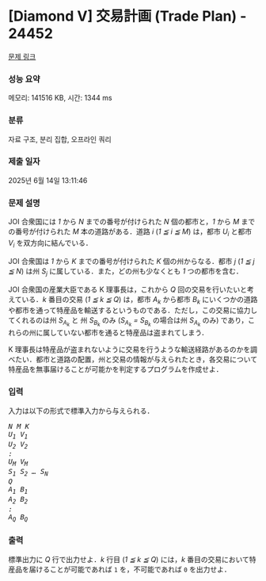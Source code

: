 # [Diamond V] 交易計画 (Trade Plan) - 24452 

[문제 링크](https://www.acmicpc.net/problem/24452) 

### 성능 요약

메모리: 141516 KB, 시간: 1344 ms

### 분류

자료 구조, 분리 집합, 오프라인 쿼리

### 제출 일자

2025년 6월 14일 13:11:46

### 문제 설명

<p>JOI 合衆国には <var>1</var> から <var>N</var> までの番号が付けられた <var>N</var> 個の都市と，<var>1</var> から <var>M</var> までの番号が付けられた <var>M</var> 本の道路がある．道路 <var>i</var> (<var>1 ≦ i ≦ M</var>) は，都市 <var>U<sub>i</sub></var> と都市 <var>V<sub>i</sub></var> を双方向に結んでいる．</p>

<p>JOI 合衆国は <var>1</var> から <var>K</var> までの番号が付けられた <var>K</var> 個の州からなる．都市 <var>j</var> (<var>1 ≦ j ≦ N</var>) は州 <var>S<sub>j</sub></var> に属している．また，どの州も少なくとも <var>1</var> つの都市を含む．</p>

<p>JOI 合衆国の産業大臣である K 理事長は，これから <var>Q</var> 回の交易を行いたいと考えている．<var>k</var> 番目の交易 (<var>1 ≦ k ≦ Q</var>) は，都市 <var>A<sub>k</sub></var> から都市 <var>B<sub>k</sub></var> にいくつかの道路や都市を通って特産品を輸送するというものである．ただし，この交易に協力してくれるのは州 <var>S<sub>A<sub>k</sub></sub></var> と 州 <var>S<sub>B<sub>k</sub></sub></var> のみ (<var>S<sub>A<sub>k</sub></sub> = S<sub>B<sub>k</sub></sub></var> の場合は州 <var>S<sub>A<sub>k</sub></sub></var> のみ) であり，これらの州に属していない都市を通ると特産品は盗まれてしまう．</p>

<p>K 理事長は特産品が盗まれないように交易を行うような輸送経路があるのかを調べたい．都市と道路の配置，州と交易の情報が与えられたとき，各交易について特産品を無事届けることが可能かを判定するプログラムを作成せよ．</p>

### 입력 

 <p>入力は以下の形式で標準入力から与えられる．</p>

<pre><var>N</var> <var>M</var> <var>K</var>
<var>U<sub>1</sub></var> <var>V<sub>1</sub></var>
<var>U<sub>2</sub></var> <var>V<sub>2</sub></var>
<var>:</var>
<var>U<sub>M</sub></var> <var>V<sub>M</sub></var>
<var>S<sub>1</sub></var> <var>S<sub>2</sub></var> <var>…</var> <var>S<sub>N</sub></var>
<var>Q</var>
<var>A<sub>1</sub></var> <var>B<sub>1</sub></var>
<var>A<sub>2</sub></var> <var>B<sub>2</sub></var>
<var>:</var>
<var>A<sub>Q</sub></var> <var>B<sub>Q</sub></var></pre>

### 출력 

 <p>標準出力に <var>Q</var> 行で出力せよ．<var>k</var> 行目 (<var>1 ≦ k ≦ Q</var>) には，<var>k</var> 番目の交易において特産品を届けることが可能であれば <code>1</code> を，不可能であれば <code>0</code> を出力せよ．</p>

